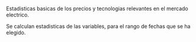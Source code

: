 
Estadisticas basicas de los precios y tecnologias relevantes en el mercado electrico. 

Se calculan estadisticas de las variables, para el rango de fechas que se ha elegido. 
